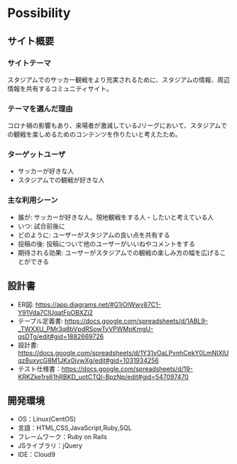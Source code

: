 # Possibility

## サイト概要
### サイトテーマ
スタジアムでのサッカー観戦をより充実されるために、スタジアムの情報、周辺情報を共有するコミュニティサイト。

### テーマを選んだ理由
コロナ禍の影響もあり、来場者が激減しているJリーグにおいて、スタジアムでの観戦を楽しめるためのコンテンツを作りたいと考えたため。

### ターゲットユーザ
- サッカーが好きな人
- スタジアムでの観戦が好きな人

### 主な利用シーン
- 誰が: サッカーが好きな人。現地観戦をする人・したいと考えている人
- いつ: 試合前後に
- どのように: ユーザーがスタジアムの良い点を共有する
- 投稿の後: 投稿について他のユーザーがいいねやコメントをする
- 期待される効果: ユーザーがスタジアムでの観戦の楽しみ方の幅を広げることができる


## 設計書
- ER図: https://app.diagrams.net/#G1iOIWwv87C1-Y91Vda7ClUqatFpOBXZj2
- テーブル定義書: https://docs.google.com/spreadsheets/d/1ABL9-_TWXXU_PMr3q8bVpdRSowTyVPWMpKmgU-qsDTg/edit#gid=1882669726
- 設計書: https://docs.google.com/spreadsheets/d/1Y31vOaLPvnhCekY0LmNIXlUqz8uxycG8M1JKx0jvwXg/edit#gid=1031934256
- テスト仕様書：https://docs.google.com/spreadsheets/d/19-KRKZke1rs61hRBKD_uotCTQl-BpzNp/edit#gid=547097470

## 開発環境
- OS：Linux(CentOS)
- 言語：HTML,CSS,JavaScript,Ruby,SQL
- フレームワーク：Ruby on Rails
- JSライブラリ：jQuery
- IDE：Cloud9


